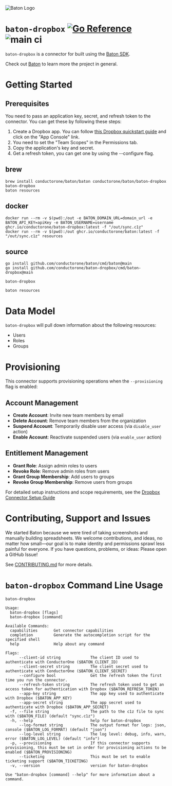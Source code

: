 ![Baton Logo](./docs/images/baton-logo.png)

# `baton-dropbox` [![Go Reference](https://pkg.go.dev/badge/github.com/conductorone/baton-dropbox.svg)](https://pkg.go.dev/github.com/conductorone/baton-dropbox) ![main ci](https://github.com/conductorone/baton-dropbox/actions/workflows/main.yaml/badge.svg)

`baton-dropbox` is a connector for built using the [Baton SDK](https://github.com/conductorone/baton-sdk).

Check out [Baton](https://github.com/conductorone/baton) to learn more the project in general.

# Getting Started

## Prerequisites

You need to pass an application key, secret, and refresh token to the connector. You can get these by following these steps:

1. Create a Dropbox app. You can follow [this Dropbox quickstart guide](https://www.dropbox.com/developers/reference/getting-started) and click on the "App Console" link.
2. You need to set the "Team Scopes" in the Permissions tab.
3. Copy the application's key and secret.
4. Get a refresh token, you can get one by using the --configure flag.

## brew

```
brew install conductorone/baton/baton conductorone/baton/baton-dropbox
baton-dropbox
baton resources
```

## docker

```
docker run --rm -v $(pwd):/out -e BATON_DOMAIN_URL=domain_url -e BATON_API_KEY=apiKey -e BATON_USERNAME=username ghcr.io/conductorone/baton-dropbox:latest -f "/out/sync.c1z"
docker run --rm -v $(pwd):/out ghcr.io/conductorone/baton:latest -f "/out/sync.c1z" resources
```

## source

```
go install github.com/conductorone/baton/cmd/baton@main
go install github.com/conductorone/baton-dropbox/cmd/baton-dropbox@main

baton-dropbox

baton resources
```

# Data Model

`baton-dropbox` will pull down information about the following resources:

- Users
- Roles
- Groups

# Provisioning

This connector supports provisioning operations when the `--provisioning` flag is enabled:

## Account Management

- **Create Account**: Invite new team members by email
- **Delete Account**: Remove team members from the organization
- **Suspend Account**: Temporarily disable user access (via `disable_user` action)
- **Enable Account**: Reactivate suspended users (via `enable_user` action)

## Entitlement Management

- **Grant Role**: Assign admin roles to users
- **Revoke Role**: Remove admin roles from users
- **Grant Group Membership**: Add users to groups
- **Revoke Group Membership**: Remove users from groups

For detailed setup instructions and scope requirements, see the [Dropbox Connector Setup Guide](./docs/doc-info.md)

# Contributing, Support and Issues

We started Baton because we were tired of taking screenshots and manually
building spreadsheets. We welcome contributions, and ideas, no matter how
small&mdash;our goal is to make identity and permissions sprawl less painful for
everyone. If you have questions, problems, or ideas: Please open a GitHub Issue!

See [CONTRIBUTING.md](https://github.com/ConductorOne/baton/blob/main/CONTRIBUTING.md) for more details.

# `baton-dropbox` Command Line Usage

```
baton-dropbox

Usage:
  baton-dropbox [flags]
  baton-dropbox [command]

Available Commands:
  capabilities       Get connector capabilities
  completion         Generate the autocompletion script for the specified shell
  help               Help about any command

Flags:
      --client-id string             The client ID used to authenticate with ConductorOne ($BATON_CLIENT_ID)
      --client-secret string         The client secret used to authenticate with ConductorOne ($BATON_CLIENT_SECRET)
      --configure bool               Get the refresh token the first time you run the connector.
      --refresh-token string         The refresh token used to get an access token for authentication with Dropbox ($BATON_REFRESH_TOKEN)
      --app-key string               The app key used to authenticate with Dropbox ($BATON_APP_KEY)
      --app-secret string            The app secret used to authenticate with Dropbox ($BATON_APP_SECRET)
  -f, --file string                  The path to the c1z file to sync with ($BATON_FILE) (default "sync.c1z")
  -h, --help                         help for baton-dropbox
      --log-format string            The output format for logs: json, console ($BATON_LOG_FORMAT) (default "json")
      --log-level string             The log level: debug, info, warn, error ($BATON_LOG_LEVEL) (default "info")
  -p, --provisioning                 If this connector supports provisioning, this must be set in order for provisioning actions to be enabled ($BATON_PROVISIONING)
      --ticketing                    This must be set to enable ticketing support ($BATON_TICKETING)
  -v, --version                      version for baton-dropbox

Use "baton-dropbox [command] --help" for more information about a command.
```
